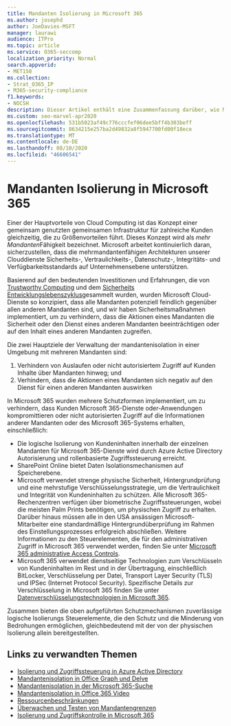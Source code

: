 ```yaml
---
title: Mandanten Isolierung in Microsoft 365
ms.author: josephd
author: JoeDavies-MSFT
manager: laurawi
audience: ITPro
ms.topic: article
ms.service: O365-seccomp
localization_priority: Normal
search.appverid:
- MET150
ms.collection:
- Strat_O365_IP
- M365-security-compliance
f1.keywords:
- NOCSH
description: Dieser Artikel enthält eine Zusammenfassung darüber, wie Microsoft die Mandanten Isolierung in Cloud-Diensten wie Microsoft 365 erzwingt.
ms.custom: seo-marvel-apr2020
ms.openlocfilehash: 531b5023af49c776cccfef06dee5bff4b303beff
ms.sourcegitcommit: 8634215e257ba2d49832a8f5947700fd00f18ece
ms.translationtype: MT
ms.contentlocale: de-DE
ms.lasthandoff: 08/10/2020
ms.locfileid: "46606541"
---
```

# <a name="tenant-isolation-in-microsoft-365"></a>Mandanten Isolierung in Microsoft 365

Einer der Hauptvorteile von Cloud Computing ist das Konzept einer gemeinsam genutzten gemeinsamen Infrastruktur für zahlreiche Kunden gleichzeitig, die zu Größenvorteilen führt. Dieses Konzept wird als *mehr Mandanten*Fähigkeit bezeichnet. Microsoft arbeitet kontinuierlich daran, sicherzustellen, dass die mehrmandantenfähigen Architekturen unserer Clouddienste Sicherheits-, Vertraulichkeits-, Datenschutz-, Integritäts- und Verfügbarkeitsstandards auf Unternehmensebene unterstützen.

Basierend auf den bedeutenden Investitionen und Erfahrungen, die von [Trustworthy Computing](https://www.microsoft.com/trust-center) und dem [Sicherheits Entwicklungslebenszyklus](https://www.microsoft.com/securityengineering/sdl/)gesammelt wurden, wurden Microsoft Cloud-Dienste so konzipiert, dass alle Mandanten potenziell feindlich gegenüber allen anderen Mandanten sind, und wir haben Sicherheitsmaßnahmen implementiert, um zu verhindern, dass die Aktionen eines Mandanten die Sicherheit oder den Dienst eines anderen Mandanten beeinträchtigen oder auf den Inhalt eines anderen Mandanten zugreifen.

Die zwei Hauptziele der Verwaltung der mandantenisolation in einer Umgebung mit mehreren Mandanten sind:

1.    Verhindern von Auslaufen oder nicht autorisiertem Zugriff auf Kunden Inhalte über Mandanten hinweg; und
2.    Verhindern, dass die Aktionen eines Mandanten sich negativ auf den Dienst für einen anderen Mandanten auswirken

In Microsoft 365 wurden mehrere Schutzformen implementiert, um zu verhindern, dass Kunden Microsoft 365-Dienste oder-Anwendungen kompromittieren oder nicht autorisierten Zugriff auf die Informationen anderer Mandanten oder des Microsoft 365-Systems erhalten, einschließlich:

- Die logische Isolierung von Kundeninhalten innerhalb der einzelnen Mandanten für Microsoft 365-Dienste wird durch Azure Active Directory Autorisierung und rollenbasierte Zugriffssteuerung erreicht.
- SharePoint Online bietet Daten Isolationsmechanismen auf Speicherebene.
- Microsoft verwendet strenge physische Sicherheit, Hintergrundprüfung und eine mehrstufige Verschlüsselungsstrategie, um die Vertraulichkeit und Integrität von Kundeninhalten zu schützen. Alle Microsoft 365-Rechenzentren verfügen über biometrische Zugriffssteuerungen, wobei die meisten Palm Prints benötigen, um physischen Zugriff zu erhalten. Darüber hinaus müssen alle in den USA ansässigen Microsoft-Mitarbeiter eine standardmäßige Hintergrundüberprüfung im Rahmen des Einstellungsprozesses erfolgreich abschließen. Weitere Informationen zu den Steuerelementen, die für den administrativen Zugriff in Microsoft 365 verwendet werden, finden Sie unter [Microsoft 365 administrative Access Controls](office-365-administrative-access-controls-overview.md).
- Microsoft 365 verwendet dienstseitige Technologien zum Verschlüsseln von Kundeninhalten im Rest und in der Übertragung, einschließlich BitLocker, Verschlüsselung per Datei, Transport Layer Security (TLS) und IPSec (Internet Protocol Security). Spezifische Details zur Verschlüsselung in Microsoft 365 finden Sie unter [Datenverschlüsselungstechnologien in Microsoft 365](https://docs.microsoft.com/microsoft-365/compliance/office-365-encryption-in-the-microsoft-cloud-overview).

Zusammen bieten die oben aufgeführten Schutzmechanismen zuverlässige logische Isolierungs Steuerelemente, die den Schutz und die Minderung von Bedrohungen ermöglichen, gleichbedeutend mit der von der physischen Isolierung allein bereitgestellten.

## <a name="related-links"></a>Links zu verwandten Themen

- [Isolierung und Zugriffssteuerung in Azure Active Directory](office-365-isolation-in-azure-active-directory.md)
- [Mandantenisolation in Office Graph und Delve](office-365-isolation-in-graph-and-delve.md)
- [Mandantenisolation in der Microsoft 365-Suche](office-365-isolation-in-office-365-search.md)
- [Mandantenisolation in Office 365 Video](office-365-isolation-in-office-365-video.md)
- [Ressourcenbeschränkungen](office-365-resource-limits.md)
- [Überwachen und Testen von Mandantengrenzen](office-365-monitoring-and-testing.md)
- [Isolierung und Zugriffskontrolle in Microsoft 365](office-365-isolation-in-office-365.md)

